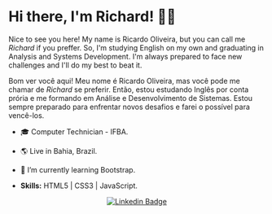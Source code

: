 # Hi there, I'm Richard! 👊😉

Nice to see you here! My name is Ricardo Oliveira, but you can call me *Richard* if you preffer. So, I'm studying English on my own and graduating in Analysis and Systems Development. I'm always prepared to face new challenges and I'll do my best to beat it.

Bom ver você aqui! Meu nome é Ricardo Oliveira, mas você pode me chamar de *Richard* se preferir. Então, estou estudando Inglês por conta prória e me formando em Análise e Desenvolvimento de Sistemas. Estou sempre preparado para enfrentar novos desafios e farei o possível para vencê-los.




- 🎓 Computer Technician - IFBA.
- 🌎 Live in Bahia, Brazil.
- 🌱 I’m currently learning Bootstrap.

- **Skills:** HTML5 | CSS3 | JavaScript.


<p align="center">
<a href="https://www.linkedin.com/in/ricardo-barbosa-oliveira/" target="blank"><img alt="Linkedin Badge" src="https://img.shields.io/badge/-Ricardo%20Oliveira-563D7C?style=flat-square&logo=Linkedin&logoColor=white&link=https://www.linkedin.com/in/ricardo-barbosa-oliveira/"/></a>




